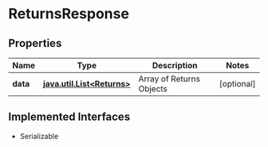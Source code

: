 

# ReturnsResponse


## Properties

Name | Type | Description | Notes
------------ | ------------- | ------------- | -------------
**data** | [**java.util.List&lt;Returns&gt;**](Returns.md) | Array of Returns Objects |  [optional]


## Implemented Interfaces

* Serializable


